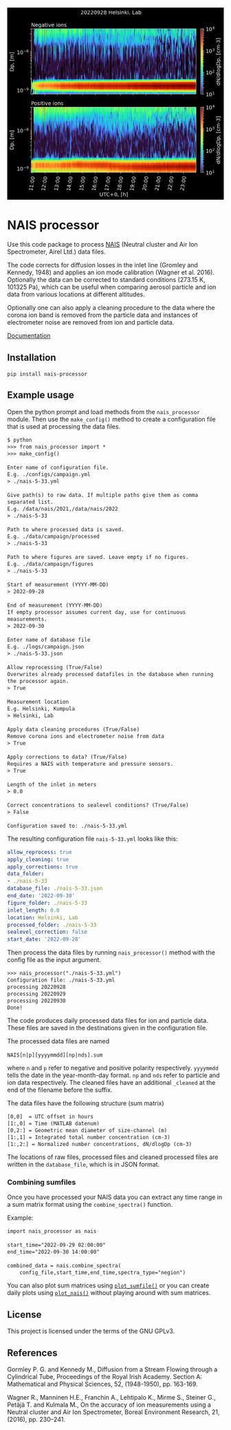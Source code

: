 ![data](./img.png)

# NAIS processor
Use this code package to process [NAIS](https://www.airel.ee/products/nais/) (Neutral cluster and Air Ion Spectrometer, Airel Ltd.) data files.

The code corrects for diffusion losses in the inlet line (Gromley and Kennedy, 1948) and applies an ion mode calibration (Wagner et al. 2016). Optionally the data can be corrected to standard conditions (273.15 K, 101325 Pa), which can be useful when comparing aerosol particle and ion data from various locations at different altitudes.

Optionally one can also apply a cleaning procedure to the data where the corona ion band is removed from the particle data and instances of electrometer noise are removed from ion and particle data.

[Documentation](https://jlpl.github.io/nais-processor/)

## Installation
```
pip install nais-processor
```
## Example usage
Open the python prompt and load methods from the `nais_processor` module.
Then use the `make_config()` method to create a configuration file that
is used at processing the data files.
```
$ python
>>> from nais_processor import *
>>> make_config()

Enter name of configuration file.
E.g. ./configs/campaign.yml
> ./nais-5-33.yml  

Give path(s) to raw data. If multiple paths give them as comma separated list.
E.g. /data/nais/2021,/data/nais/2022
> ./nais-5-33

Path to where processed data is saved.
E.g. ./data/campaign/processed
> ./nais-5-33

Path to where figures are saved. Leave empty if no figures.
E.g. ./data/campaign/figures
> ./nais-5-33   

Start of measurement (YYYY-MM-DD)
> 2022-09-28

End of measurement (YYYY-MM-DD)
If empty processor assumes current day, use for continuous measurements.
> 2022-09-30

Enter name of database file
E.g. ./logs/campaign.json
> ./nais-5-33.json  

Allow reprocessing (True/False)
Overwrites already processed datafiles in the database when running the processor again.
> True

Measurement location
E.g. Helsinki, Kumpula
> Helsinki, Lab 

Apply data cleaning procedures (True/False)
Remove corona ions and electrometer noise from data
> True

Apply corrections to data? (True/False)
Requires a NAIS with temperature and pressure sensors.
> True 

Length of the inlet in meters
> 0.0 

Correct concentrations to sealevel conditions? (True/False)
> False

Configuration saved to: ./nais-5-33.yml
```
The resulting configuration file `nais-5-33.yml` looks like this:
```yaml
allow_reprocess: true
apply_cleaning: true
apply_corrections: true
data_folder:
- ./nais-5-33
database_file: ./nais-5-33.json
end_date: '2022-09-30'
figure_folder: ./nais-5-33
inlet_length: 0.0
location: Helsinki, Lab
processed_folder: ./nais-5-33
sealevel_correction: false
start_date: '2022-09-28'
```
Then process the data files by running `nais_processor()` method with the config file as the input argument.
```
>>> nais_processor("./nais-5-33.yml")
Configuration file: ./nais-5-33.yml
processing 20220928
processing 20220929
processing 20220930
Done!
```
The code produces daily processed data files for ion and particle data. These files are saved in the destinations given in the configuration file.

The processed data files are named

`NAIS[n|p][yyyymmdd][np|nds].sum`

where `n` and `p` refer to negative and positive polarity respectively. `yyyymmdd` tells the date in the year-month-day format. `np` and `nds` refer to particle and ion data respectively. The cleaned files have an additional `_cleaned` at the end of the filename before the suffix.

The data files have the following structure (sum matrix)
```
[0,0]  = UTC offset in hours
[1:,0] = Time (MATLAB datenum) 
[0,2:] = Geometric mean diameter of size-channel (m)
[1:,1] = Integrated total number concentration (cm-3)
[1:,2:] = Normalized number concentrations, dN/dlogDp (cm-3)
```
The locations of raw files, processed files and cleaned processed files are written in the `database_file`, which is in JSON format.

### Combining sumfiles
Once you have processed your NAIS data you can extract any time range
in a sum matrix format using the `combine_spectra()` function.

Example:
```
import nais_processor as nais

start_time="2022-09-29 02:00:00"
end_time="2022-09-30 14:00:00"

combined_data = nais.combine_spectra(
    config_file,start_time,end_time,spectra_type="negion")
```
You can also plot sum matrices using [`plot_sumfile()`](https://jlpl.github.io/nais-processor/#nais_processor.plot_sumfile) or you can create daily plots using [`plot_nais()`](https://jlpl.github.io/nais-processor/#nais_processor.plot_nais) without playing around with sum matrices.

## License
This project is licensed under the terms of the GNU GPLv3.

## References
Gormley P. G. and Kennedy M., Diffusion from a Stream Flowing through a Cylindrical Tube, Proceedings of the Royal Irish Academy. Section A: Mathematical and Physical Sciences, 52, (1948-1950), pp. 163-169.

Wagner R., Manninen H.E., Franchin A., Lehtipalo K., Mirme S., Steiner G., Petäjä T. and Kulmala M., On the accuracy of ion measurements using a Neutral cluster and Air Ion Spectrometer, Boreal Environment Research, 21, (2016), pp. 230–241.



